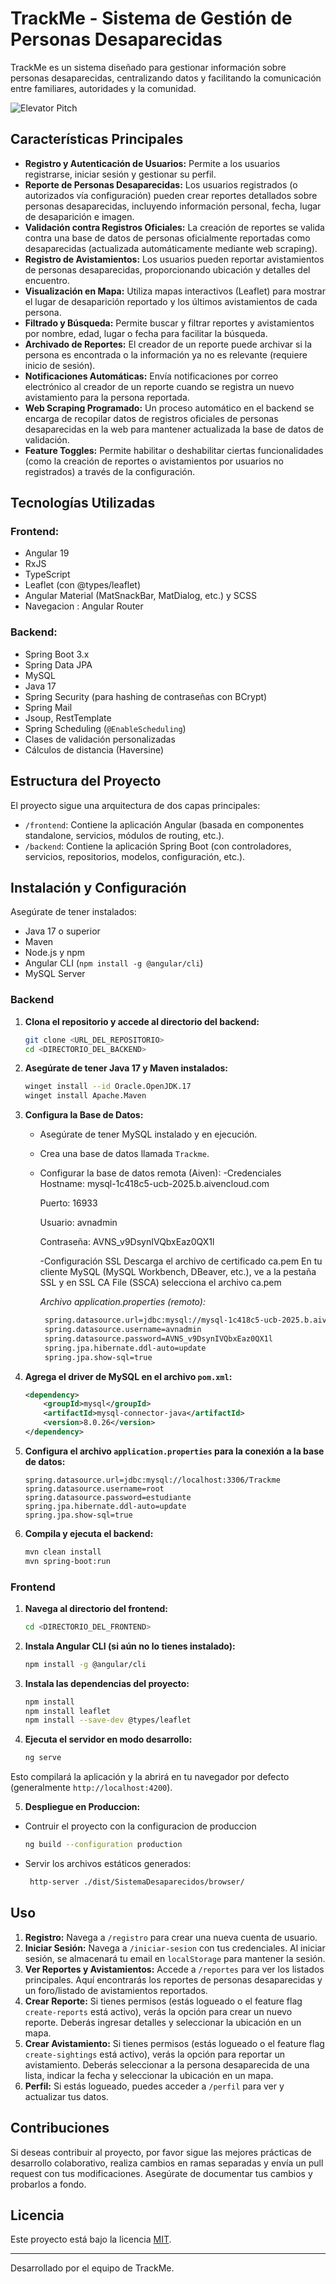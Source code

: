 # TrackMe - Sistema de Gestión de Personas Desaparecidas

TrackMe es un sistema diseñado para gestionar información sobre personas desaparecidas, centralizando datos y facilitando la comunicación entre familiares, autoridades y la comunidad.

![Elevator Pitch](ElevatorPitch.png)


## Características Principales

*   **Registro y Autenticación de Usuarios:** Permite a los usuarios registrarse, iniciar sesión y gestionar su perfil.
*   **Reporte de Personas Desaparecidas:** Los usuarios registrados (o autorizados vía configuración) pueden crear reportes detallados sobre personas desaparecidas, incluyendo información personal, fecha, lugar de desaparición e imagen.
*   **Validación contra Registros Oficiales:** La creación de reportes se valida contra una base de datos de personas oficialmente reportadas como desaparecidas (actualizada automáticamente mediante web scraping).
*   **Registro de Avistamientos:** Los usuarios pueden reportar avistamientos de personas desaparecidas, proporcionando ubicación y detalles del encuentro.
*   **Visualización en Mapa:** Utiliza mapas interactivos (Leaflet) para mostrar el lugar de desaparición reportado y los últimos avistamientos de cada persona.
*   **Filtrado y Búsqueda:** Permite buscar y filtrar reportes y avistamientos por nombre, edad, lugar o fecha para facilitar la búsqueda.
*   **Archivado de Reportes:** El creador de un reporte puede archivar si la persona es encontrada o la información ya no es relevante (requiere inicio de sesión).
*   **Notificaciones Automáticas:** Envía notificaciones por correo electrónico al creador de un reporte cuando se registra un nuevo avistamiento para la persona reportada.
*   **Web Scraping Programado:** Un proceso automático en el backend se encarga de recopilar datos de registros oficiales de personas desaparecidas en la web para mantener actualizada la base de datos de validación.
*   **Feature Toggles:** Permite habilitar o deshabilitar ciertas funcionalidades (como la creación de reportes o avistamientos por usuarios no registrados) a través de la configuración.

## Tecnologías Utilizadas

### Frontend:
- Angular 19
- RxJS
- TypeScript
- Leaflet (con @types/leaflet)
- Angular Material (MatSnackBar, MatDialog, etc.) y SCSS
- Navegacion : Angular Router

### Backend:
- Spring Boot 3.x
- Spring Data JPA
- MySQL
- Java 17
- Spring Security (para hashing de contraseñas con BCrypt)
- Spring Mail
- Jsoup, RestTemplate
- Spring Scheduling (`@EnableScheduling`)
- Clases de validación personalizadas
- Cálculos de distancia (Haversine)

## Estructura del Proyecto

El proyecto sigue una arquitectura de dos capas principales:

*   `/frontend`: Contiene la aplicación Angular (basada en componentes standalone, servicios, módulos de routing, etc.).
*   `/backend`: Contiene la aplicación Spring Boot (con controladores, servicios, repositorios, modelos, configuración, etc.).
  

## Instalación y Configuración

Asegúrate de tener instalados:
*   Java 17 o superior
*   Maven
*   Node.js y npm
*   Angular CLI (`npm install -g @angular/cli`)
*   MySQL Server

  
### Backend

1. **Clona el repositorio y accede al directorio del backend:**
   ```sh
   git clone <URL_DEL_REPOSITORIO>
   cd <DIRECTORIO_DEL_BACKEND>
   ```

2. **Asegúrate de tener Java 17 y Maven instalados:**
   ```sh
   winget install --id Oracle.OpenJDK.17
   winget install Apache.Maven
   ```

3. **Configura la Base de Datos:**
   - Asegúrate de tener MySQL instalado y en ejecución.
   - Crea una base de datos llamada `Trackme`.
   - Configurar la base de datos remota (Aiven):
     -Credenciales 
       Hostname: mysql-1c418c5-ucb-2025.b.aivencloud.com

       Puerto: 16933

       Usuario: avnadmin

       Contraseña: AVNS_v9DsynIVQbxEaz0QX1l
     
     -Configuración SSL
       Descarga el archivo de certificado ca.pem
       En tu cliente MySQL (MySQL Workbench, DBeaver, etc.), ve a la pestaña SSL y en SSL CA File (SSCA) selecciona el archivo ca.pem

     *Archivo application.properties (remoto):*
      ```sh
       spring.datasource.url=jdbc:mysql://mysql-1c418c5-ucb-2025.b.aivencloud.com:16933/Trackme?useSSL=true&requireSSL=true
       spring.datasource.username=avnadmin
       spring.datasource.password=AVNS_v9DsynIVQbxEaz0QX1l
       spring.jpa.hibernate.ddl-auto=update
       spring.jpa.show-sql=true
     ```

4. **Agrega el driver de MySQL en el archivo `pom.xml`:**
   ```xml
   <dependency>
       <groupId>mysql</groupId>
       <artifactId>mysql-connector-java</artifactId>
       <version>8.0.26</version>
   </dependency>
   ```

5. **Configura el archivo `application.properties` para la conexión a la base de datos:**
   ```properties
   spring.datasource.url=jdbc:mysql://localhost:3306/Trackme
   spring.datasource.username=root
   spring.datasource.password=estudiante
   spring.jpa.hibernate.ddl-auto=update
   spring.jpa.show-sql=true
   ```

6. **Compila y ejecuta el backend:**
   ```sh
   mvn clean install
   mvn spring-boot:run
   ```

### Frontend

1. **Navega al directorio del frontend:**
   ```sh
   cd <DIRECTORIO_DEL_FRONTEND>
   ```

2. **Instala Angular CLI (si aún no lo tienes instalado):**
   ```sh
   npm install -g @angular/cli
   ```

3. **Instala las dependencias del proyecto:**
   ```sh
   npm install
   npm install leaflet
   npm install --save-dev @types/leaflet
   ```

4. **Ejecuta el servidor en modo desarrollo:**
   ```sh
   ng serve
   ```

 Esto compilará la aplicación y la abrirá en tu navegador por defecto (generalmente `http://localhost:4200`).


 5. **Despliegue en Produccion:**
- Contruir el proyecto con la configuracion de produccion
   ```sh
   ng build --configuration production
   ```
- Servir los archivos estáticos generados:
   ```sh
    http-server ./dist/SistemaDesaparecidos/browser/
   ```

## Uso

1.  **Registro:** Navega a `/registro` para crear una nueva cuenta de usuario.
2.  **Iniciar Sesión:** Navega a `/iniciar-sesion` con tus credenciales. Al iniciar sesión, se almacenará tu email en `localStorage` para mantener la sesión.
3.  **Ver Reportes y Avistamientos:** Accede a `/reportes` para ver los listados principales. Aquí encontrarás los reportes de personas desaparecidas y un foro/listado de avistamientos reportados.
4.  **Crear Reporte:** Si tienes permisos (estás logueado o el feature flag `create-reports` está activo), verás la opción para crear un nuevo reporte. Deberás ingresar detalles y seleccionar la ubicación en un mapa.
5.  **Crear Avistamiento:** Si tienes permisos (estás logueado o el feature flag `create-sightings` está activo), verás la opción para reportar un avistamiento. Deberás seleccionar a la persona desaparecida de una lista, indicar la fecha y seleccionar la ubicación en un mapa.
6.  **Perfil:** Si estás logueado, puedes acceder a `/perfil` para ver y actualizar tus datos.

## Contribuciones

Si deseas contribuir al proyecto, por favor sigue las mejores prácticas de desarrollo colaborativo, realiza cambios en ramas separadas y envía un pull request con tus modificaciones. Asegúrate de documentar tus cambios y probarlos a fondo.

## Licencia

Este proyecto está bajo la licencia [MIT](LICENSE).

---
Desarrollado por el equipo de TrackMe.
